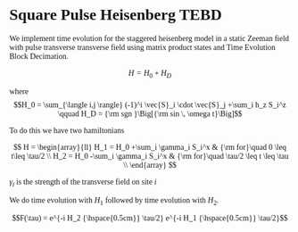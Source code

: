 
<font face = "Times New Roman"> 
  
# Square Pulse Heisenberg TEBD
  
We implement time evolution for the staggered heisenberg model in a static Zeeman field with pulse transverse transverse field using matrix product states and Time Evolution Block Decimation.
 

$$H = H_0 + H_D$$

where
$$H_0 = \sum_{\langle i,j \rangle} (-1)^i \vec{S}_i \cdot \vec{S}_j +\sum_i h_z S_i^z \qquad H_D = {\rm sgn }\Big[{\rm sin \, \omega t}\Big]$$

To do this we have two hamiltonians

$$ H =  \begin{array}{ll}
      H_1 = H_0 +\sum_i \gamma_i S_i^x & {\rm for}\quad  0 \leq t\leq \tau/2 \\
       H_2 = H_0 -\sum_i \gamma_i S_i^x & {\rm for}\quad \tau/2 \leq t \leq \tau \\
   \end{array}
 $$

$\gamma_i$ is the strength of the transverse field on site $i$
  
We do time evolution with $H_1$ followed by time evolution with $H_2$.
  
$$F(\tau)  = e^{-i H_2 {\hspace{0.5cm}} \tau/2}  e^{-i H_1 {\hspace{0.5cm}} \tau/2}$$ 






